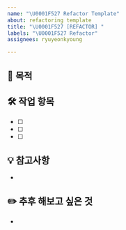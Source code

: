 ```yaml
---
name: "\U0001F527 Refactor Template"
about: refactoring template
title: "\U0001F527 [REFACTOR] "
labels: "\U0001F527 Refactor"
assignees: ryuyeonkyoung

---
```


## 🎯 목적


## 🛠 작업 항목
- [ ]
- [ ]
- [ ]

## 💡 참고사항
- 

## ✏️ 추후 해보고 싶은 것
-
